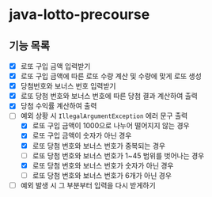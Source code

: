 # java-lotto-precourse
## 기능 목록
- [x] 로또 구입 금액 입력받기
- [x] 로또 구입 금액에 따른 로또 수량 계산 및 수량에 맞게 로또 생성
- [x] 당첨번호와 보너스 번호 입력받기
- [x] 로또 당첨 번호와 보너스 번호에 따른 당첨 결과 계산하여 출력
- [x] 당첨 수익률 계산하여 출력
- [ ] 예외 상황 시 `IllegalArgumentException` 에러 문구 출력
  - [x] 로또 구입 금액이 1000으로 나누어 떨어지지 않는 경우
  - [x] 로또 구입 금액이 숫자가 아닌 경우
  - [x] 로또 당첨 번호와 보너스 번호가 중복되는 경우
  - [ ] 로또 당첨 번호와 보너스 번호가 1~45 범위를 벗어나는 경우
  - [x] 로또 당첨 번호와 보너스 번호가 숫자가 아닌 경우
  - [ ] 로또 당첨 번호와 보너스 번호가 6개가 아닌 경우
- [ ] 예외 발생 시 그 부분부터 입력을 다시 받게하기